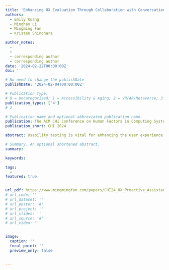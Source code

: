 ```yaml
---
title: 'Enhancing UX Evaluation Through Collaboration with Conversational AI Assistants: Effects of Proactive Dialogue and Timing'
authors:
  - Emily Kuang
  - Minghao Li
  - Mingming Fan
  - Kristen Shinohara

author_notes:
  - 
  -
  - corresponding author
  - corresponding author
date: '2024-02-22T00:00:00Z'
doi: ''

# No need to change the publishDate 
publishDate: '2024-02-04T00:00:00Z'

# Publication type: 
# 0 = Uncategorized; 1 = Accessibility & Aging; 2 = VR/AR/Metaverse; 3 = Human-AI Collaboration; 4 = UX Methodology; 5 = Social Computing; 6 = Sensing;  7 = Thesis; 8 = Patent
publication_types: ['4']
# 2

# Publication name and optional abbreviated publication name.
publication: The ACM CHI Conference on Human Factors in Computing Systems 2024
publication_short: CHI 2024

abstract: Usability testing is vital for enhancing the user experience (UX) of interactive systems. However, analyzing test videos is complex and resource-intensive. Recent AI advancements have spurred exploration into human-AI collaboration for UX analysis, particularly through natural language. Unlike user-initiated dialogue, our study investigates the potential of proactive conversational assistants to aid UX evaluators through automatic suggestions at three distinct times, before, in sync with, and after potential usability problems. We conducted a hybrid Wizard-of-Oz study involving 24 UX evaluators, using ChatGPT to generate automatic problem suggestions and a human actor to respond to impromptu questions. While timing did not significantly impact analytic performance, suggestions appearing after potential problems were preferred, enhancing trust and efficiency. Participants found the automatic suggestions useful, but they collectively identified more than twice as many problems, underscoring the irreplaceable role of human expertise. Our findings also offer insights into future human-AI collaborative tools for UX evaluation.

# Summary. An optional shortened abstract.
summary: 

keywords: 

tags:
  - 
featured: true


url_pdf: https://www.mingmingfan.com/papers/CHI24_UX_Proactive_Assistant.pdf
# url_code: ''
# url_dataset: ''
# url_poster: '#'
# url_project: ''
# url_slides: ''
# url_source: '#'
# url_video: ''


image:
  caption: ''
  focal_point: ''
  preview_only: false


---
```


<!-- put your youtube/vimeo video ID here if possible -->
<!-- {{< bilibili BV1nA411z7RZ >}} -->



